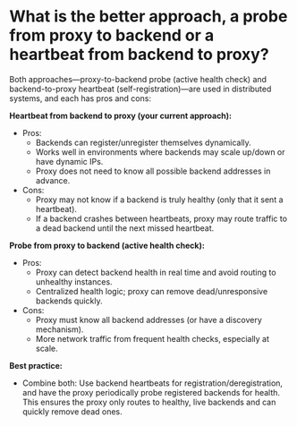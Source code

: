 # What is the better approach, a probe from proxy to backend or a heartbeat from backend to proxy?

Both approaches—proxy-to-backend probe (active health check) and backend-to-proxy heartbeat (self-registration)—are used in distributed systems, and each has pros and cons:

**Heartbeat from backend to proxy (your current approach):**
- Pros:
  - Backends can register/unregister themselves dynamically.
  - Works well in environments where backends may scale up/down or have dynamic IPs.
  - Proxy does not need to know all possible backend addresses in advance.
- Cons:
  - Proxy may not know if a backend is truly healthy (only that it sent a heartbeat).
  - If a backend crashes between heartbeats, proxy may route traffic to a dead backend until the next missed heartbeat.

**Probe from proxy to backend (active health check):**
- Pros:
  - Proxy can detect backend health in real time and avoid routing to unhealthy instances.
  - Centralized health logic; proxy can remove dead/unresponsive backends quickly.
- Cons:
  - Proxy must know all backend addresses (or have a discovery mechanism).
  - More network traffic from frequent health checks, especially at scale.

**Best practice:**  
- Combine both: Use backend heartbeats for registration/deregistration, and have the proxy periodically probe registered backends for health. This ensures the proxy only routes to healthy, live backends and can quickly remove dead ones.